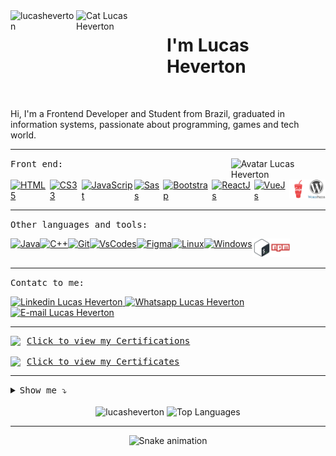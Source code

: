 <div style="display: flex">  
   <img align="right" src="https://komarev.com/ghpvc/?username=lucasheverton&color=blueviolet" alt="lucasheverton" title="Profile Views Lucas Heverton ;)" />
   <img align="left" src="https://user-images.githubusercontent.com/5713670/87202985-820dcb80-c2b6-11ea-9f56-7ec461c497c3.gif" alt="Cat Lucas Heverton"                title="Cat Lucas Heverton" width="30%">
   <h1>I'm Lucas Heverton</h1>
</div>

<br>

<p>Hi, I'm a Frontend Developer and Student from Brazil, graduated in information systems, passionate about programming, games and tech world.</p>

<hr> <img align="right" width="30%" src="https://octocat-generator-assets.githubusercontent.com/my-octocat-1628513227122.png" alt="Avatar Lucas Heverton"     title="Avatar Lucas Heverton">

<kbd>Front end:</kbd><br>

<div style="display: inline-flex;">
   <a href="https://github.com/lucasheverton">
    <img height="30" title="HTML5" alt="HTML5" src="./img/html5.svg">
  </a>

  <a href="https://github.com/lucasheverton">
    <img height="30" title="CSS3" alt="CS33" src="./img/css3.svg">
  </a>

  <a href="https://github.com/lucasheverton">
    <img height="30" title="JavaScript" alt="JavaScript" src="./img/javascript.svg">
  </a>
   
  <a href="https://github.com/lucasheverton">
    <img height="30" title="Sass" alt="Sass" src="./img/sass.svg">
  </a>

  <a href="https://github.com/lucasheverton">
    <img height="30" title="Bootstrap" alt="Bootstrap" src="./img/bootstrap.svg">
  </a>

  <a href="https://github.com/lucasheverton">
    <img height="30" title="ReactJs" alt="ReactJs" src="./img/react.svg">
  </a>

  <a href="https://github.com/lucasheverton">
    <img height="30" title="VueJs" alt="VueJs" src="./img/vue.svg">
  </a>
   
  <a href="https://github.com/lucasheverton">
    <img height="30" title="Gulp" alt="Gulp" src="./img/gulp.svg">
  </a>
   
  <a href="https://github.com/lucasheverton">
    <img height="30" title="WordPress" alt="WordPress" src="./img/wordpress.svg">
  </a>
</div>

<hr>

<kbd>Other languages and tools:</kbd><br>

<div style="display: inline-flex;">
  <a href="https://github.com/lucasheverton">
    <img height="30" title="Java" alt="Java" src="./img/java.svg">
  </a>
  
  <a href="https://github.com/lucasheverton">
    <img height="30" title="C++" alt="C++" src="./img/cplusplus.svg">
  </a>
     
  <a href="https://github.com/lucasheverton">
    <img height="30" title="Git" alt="Git" src="./img/git.svg">
  </a>
   
  <a href="https://github.com/lucasheverton">
    <img height="30" title="VsCode" alt="VsCodes" src="./img/vscode.svg">
  </a>
  
  <a href="https://github.com/lucasheverton">
    <img height="30" title="Figma" alt="Figma" src="./img/figma.svg">
  </a>
   
  <a href="https://github.com/lucasheverton">
    <img height="30" title="Linux" alt="Linux" src="./img/linux.svg">
  </a>
   
   <a href="https://github.com/lucasheverton">
    <img height="30" title="Windows" alt="Windows" src="./img/windows.svg">
   </a>
   
   <a href="https://github.com/lucasheverton">
    <img height="30" title="Bash" alt="Bash" src="./img/bash.svg">
   </a>
   
   <a href="https://github.com/lucasheverton">
    <img height="30" title="NPM" alt="NPM" src="./img/npm.svg">
   </a>
</div>

<hr>

<kbd>Contatc to me:</kbd><br>

<a href="https://www.linkedin.com/in/lucasheverton/">
  <img src="https://img.shields.io/badge/linkedin-%230077B5.svg?&style=for-the-badge&logo=linkedin&logoColor=white" 
  alt="Linkedin Lucas Heverton"/>
</a>

<a href="https://api.whatsapp.com/send?phone=5511991120429&text=Ol%C3%A1%2C%20Lucas!%20Te%20encontrei%20pelo%20github.">
  <img src="https://img.shields.io/badge/WhatsApp-25D366?style=for-the-badge&logo=whatsapp&logoColor=white"
  alt="Whatsapp Lucas Heverton"/>
</a>

<a href="mailto:lucas.7heverton@hotmail.com">
  <img src="https://img.shields.io/badge/Outlook-0078D4?style=for-the-badge&logo=microsoft-outlook&logoColor=white"
  alt="E-mail Lucas Heverton"/>
</a>

<hr>

<div>
   <div style="display: flex; align-items: center;">
      <img style="padding-right: 10px;" src="https://img.icons8.com/external-flaticons-lineal-color-flat-icons/25/000000/external-certification-running-flaticons-lineal-color-flat-icons-3.png"/>
      <kbd><a href="https://drive.google.com/drive/folders/16OlZcA9INksvPurKGX4ednbn8j95HypI?usp=sharing">Click to view my Certifications</a></kbd>
   </div><br>
   <div style="display: flex; align-items: center;">
      <img style="padding-right: 10px;" src="https://img.icons8.com/doodle/25/000000/certificate.png"/>
      <kbd><a href="https://drive.google.com/drive/folders/1cChLsA8CaE3x2_vW8MIkvGqns50tsD51?usp=sharing">Click to view my Certificates</a></kbd>
   </div>
</div>

<hr>

<details><summary><kbd>Show me ⤵</kbd></summary>
  
  >   []()
   
  > - [Alura](https://cursos.alura.com.br/user/lucasheverton) <br>
  > - [Duolingo](https://www.duolingo.com/profile/llucasheverton) <br>
  > - [FreeCodeCamp](https://www.freecodecamp.org/lucasheverton) <br>
  > - [CodePen](https://codepen.io/lucasheverton) <br>
  > - [Rocketseat](https://app.rocketseat.com.br/me/lucasheverton) <br>
  > - [Steam](https://steamcommunity.com/id/lucasheverton/) <br>
</details>

<br>

<div align="center">
  <img height="180em" src="https://github-readme-stats.vercel.app/api?username=lucasheverton&show_icons=true&title_color=fff&icon_color=00d9ff&text_color=c9d1d9&bg_color=161b22" alt="lucasheverton" title="Lucas Heverton" />
  
  <img height="180em" src="https://github-readme-stats.vercel.app/api/top-langs/?username=lucasheverton&layout=compact&show_icons=true&title_color=fff&icon_color=fff&text_color=c9d1d9&bg_color=161b22" alt="Top Languages" title="Top Languages" />
</div>

<hr>

<div align="center">
   <img src="https://github.com/lucasheverton/lucasheverton/blob/output/github-contribution-grid-snake.svg" alt="Snake animation" title="Snake animation" />
</div>

<!-- ![Snake animation](https://github.com/lucasheverton/lucasheverton/blob/output/github-contribution-grid-snake.svg) -->

